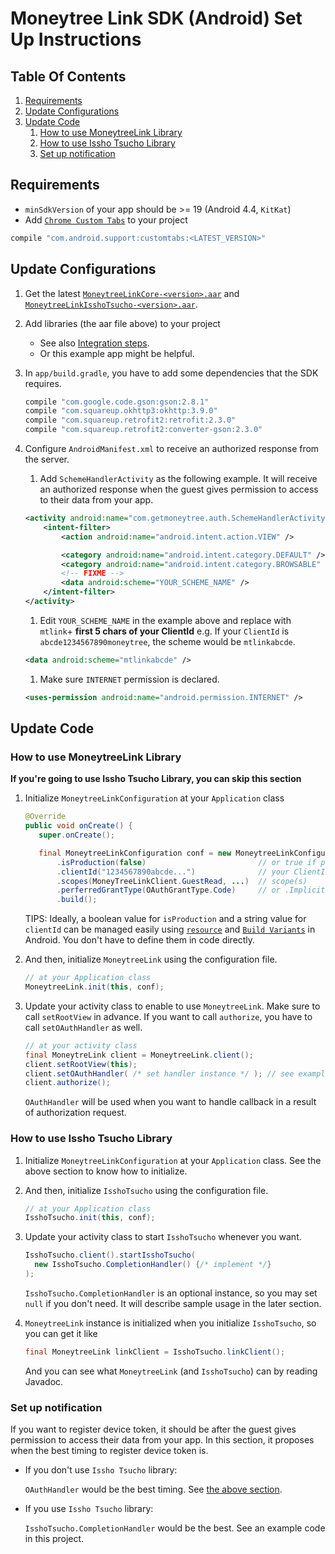 # Moneytree Link SDK (Android) Set Up Instructions

## Table Of Contents
1. [Requirements](#requirements)
2. [Update Configurations](#update-configurations)
3. [Update Code](#update-code)
    1. [How to use MoneytreeLink Library](#how-to-use-moneytreelink-library)
    2. [How to use Issho Tsucho Library](#how-to-use-issho-tsucho-library)
    3. [Set up notification](#set-up-notification)

## Requirements

- `minSdkVersion` of your app should be >= 19 (Android 4.4, `KitKat`)
- Add [`Chrome Custom Tabs`](https://developer.chrome.com/multidevice/android/customtabs) to your project

```groovy
compile "com.android.support:customtabs:<LATEST_VERSION>"
```

## Update Configurations

1. Get the latest [`MoneytreeLinkCore-<version>.aar`](https://github.com/moneytree/mt-link-android-sdk-example/releases) and [`MoneytreeLinkIsshoTsucho-<version>.aar`](https://github.com/moneytree/mt-link-android-sdk-example/releases).

1. Add libraries (the aar file above) to your project
    - See also [Integration steps](https://developer.android.com/studio/projects/android-library.html?#AddDependency).
    - Or this example app might be helpful.

1. In `app/build.gradle`, you have to add some dependencies that the SDK requires.
    ```groovy
    compile "com.google.code.gson:gson:2.8.1"
    compile "com.squareup.okhttp3:okhttp:3.9.0"
    compile "com.squareup.retrofit2:retrofit:2.3.0"
    compile "com.squareup.retrofit2:converter-gson:2.3.0"
    ```

1. Configure `AndroidManifest.xml` to receive an authorized response from the server.

    1. Add `SchemeHandlerActivity` as the following example. It will receive an authorized response when the guest gives permission to access to their data from your app.
    ```xml
    <activity android:name="com.getmoneytree.auth.SchemeHandlerActivity">
        <intent-filter>
            <action android:name="android.intent.action.VIEW" />

            <category android:name="android.intent.category.DEFAULT" />
            <category android:name="android.intent.category.BROWSABLE" />
            <!-- FIXME -->
            <data android:scheme="YOUR_SCHEME_NAME" />
        </intent-filter>
    </activity>
    ```

    1. Edit `YOUR_SCHEME_NAME` in the example above and replace with `mtlink`+ **first 5 chars of your ClientId**
       e.g. If your `ClientId` is `abcde1234567890moneytree`, the scheme would be `mtlinkabcde`.

    ```xml
    <data android:scheme="mtlinkabcde" />
    ```

    1. Make sure `INTERNET` permission is declared.
    ```xml
    <uses-permission android:name="android.permission.INTERNET" />
    ```

## Update Code

### How to use MoneytreeLink Library

**If you're going to use Issho Tsucho Library, you can skip this section**

1. Initialize `MoneytreeLinkConfiguration` at your `Application` class
    ```java
    @Override
    public void onCreate() {
       super.onCreate();

       final MoneytreeLinkConfiguration conf = new MoneytreeLinkConfiguration.Builder()
           .isProduction(false)                         // or true if production
           .clientId("1234567890abcde...")              // your ClientId
           .scopes(MoneyTreeLinkClient.GuestRead, ...)  // scope(s)
           .perferredGrantType(OAuthGrantType.Code)     // or .Implicit. But it doesn't matter IsshoTsucho authorization process.
           .build();
    ```

    TIPS: Ideally, a boolean value for `isProduction` and a string value for `clientId` can be managed easily using [`resource`](https://developer.android.com/guide/topics/resources/more-resources.html#Bool) and [`Build Variants`](https://developer.android.com/studio/build/build-variants.html) in Android. You don't have to define them in code directly.

1. And then, initialize `MoneytreeLink` using the configuration file.
    ```java
    // at your Application class
    MoneytreeLink.init(this, conf);
    ```

1. Update your activity class to enable to use `MoneytreeLink`. Make sure to call `setRootView` in advance. If you want to call `authorize`, you have to call `setOAuthHandler` as well.

    ```java
    // at your activity class
    final MoneytreLink client = MoneytreeLink.client();
    client.setRootView(this);
    client.setOAuthHandler( /* set handler instance */ ); // see example code
    client.authorize();
    ```

    `OAuthHandler` will be used when you want to handle callback in a result of authorization request.

### How to use Issho Tsucho Library

1. Initialize `MoneytreeLinkConfiguration` at your `Application` class. See the above section to know how to initialize.

1. And then, initialize `IsshoTsucho` using the configuration file.
    ```java
    // at your Application class
    IsshoTsucho.init(this, conf);
    ```

1. Update your activity class to start `IsshoTsucho` whenever you want.

    ```java
    IsshoTsucho.client().startIsshoTsucho(
      new IsshoTsucho.CompletionHandler() {/* implement */}
    );
    ```

    `IsshoTsucho.CompletionHandler` is an optional instance, so you may set `null` if you don't need. It will describe sample usage in the later section.

1. `MoneytreeLink` instance is initialized when you initialize `IsshoTsucho`, so you can get it like

    ```java
    final MoneytreeLink linkClient = IsshoTsucho.linkClient();
    ```

    And you can see what `MoneytreeLink` (and `IsshoTsucho`) can by reading Javadoc.

### Set up notification

If you want to register device token, it should be after the guest gives permission to access their data from your app. In this section, it proposes when the best timing to register device token is.

- If you don't use `Issho Tsucho` library:

    `OAuthHandler` would be the best timing. See [the above section](#how-to-use-moneytreelink-library).

- If you use `Issho Tsucho` library:

    `IsshoTsucho.CompletionHandler` would be the best. See an example code in this project.
